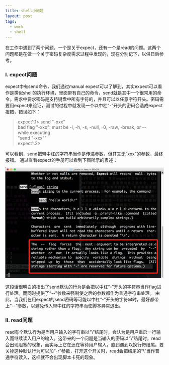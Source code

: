 ```yaml
---
title: shell小问题
layout: post
tags:
  - work
  - shell
---
```

在工作中遇到了两个问题，一个是关于expect，还有一个是read的问题。这两个问题都是在做一个关于密码复杂度需求过程中发现的，现在分别记下，以供日后参考。

### I. expect问题

expect中有send命令，我们通过manual expect可以了解到，其实expect可以看作是类似shell的执行环境，里面带有自己的命令，send就是其中一个很常用的命令。需求中要求密码是支持键盘中所有字符的，并且可以以任意字符开头。密码需要用expect来验证，测试的过程中就发现一个以中杠“-”开头的密码会造成expect报错，错误如下：

> expect1.1> send "-xxx"  
bad flag "-xxx": must be -i, -h, -s, -null, -0, -raw, -break, or --  
while executing  
"send "-xxx""  
expect1.2>

可以看到，send把带中杠的字符串当作是传递参数，但其又无“xxx”的参数，最终报错。
通过查看expect的手册可以看到下图所示的表述：

[![sendmanual](/media/files/20150116shell/sendmanual.png)](/media/files/20150116shell/sendmanual.png)

这段话很明白的指出了send默认的行为是会把以中杠“-”开头的字符串当作flag进行处理。而同时提供了“--”参数来强制使之后的参数都作为普通字符串处理。
由此，当我们在用expect的send密码等可能以中杠“-”开头的字符串时，最好都带上“--”参数，以避免传入带中杠的字符串而使脚本异常退出。

### II. read问题

read有个默认行为是当用户输入的字符串以“\”结尾时，会认为是用户重启一行输入而继续读入用户的输入。这带来的一个问题是当输入的密码以“\”结尾时，read会出现阻塞的现象，而实际上它在还在等待用户输入，直到遇到以换行符结尾。要关掉这种默认行为可以加“-r”参数，打开这个开关时，read会把结尾的“\”当作普通字符读入，这样就不会出现脚本卡死的现象。
